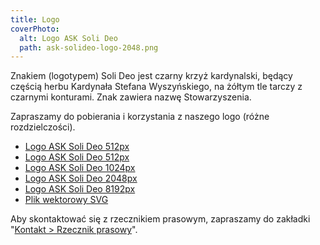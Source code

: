 ```yaml
---
title: Logo
coverPhoto:
  alt: Logo ASK Soli Deo
  path: ask-solideo-logo-2048.png
---
```

Znakiem (logotypem) Soli Deo jest czarny krzyż kardynalski, będący częścią herbu Kardynała Stefana Wyszyńskiego, na żółtym tle tarczy z czarnymi konturami. Znak zawiera nazwę Stowarzyszenia.

Zapraszamy do pobierania i korzystania z naszego logo (różne rozdzielczości).

- [Logo ASK Soli Deo 512px](/Strona/O%20nas/Logo/ask-solideo-logo-512.png)
- [Logo ASK Soli Deo 512px](/Strona/O%20nas/Logo/ask-solideo-logo-512.png)
- [Logo ASK Soli Deo 1024px](/Strona/O%20nas/Logo/ask-solideo-logo-1024.png)
- [Logo ASK Soli Deo 2048px](/Strona/O%20nas/Logo/ask-solideo-logo-2048.png)
- [Logo ASK Soli Deo 8192px](/Strona/O%20nas/Logo/ask-solideo-logo-8192.png)
- [Plik wektorowy SVG](/Strona/O%20nas/Logo/ask-solideo-logo.svg)

Aby skontaktować się z rzecznikiem prasowym, zapraszamy do zakładki "[Kontakt > Rzecznik prasowy](/kontakt/rzecznik-prasowy)".